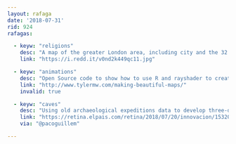 ```yaml
---
layout: rafaga
date: '2018-07-31'
rid: 924
rafagas:

  - keyw: "religions"
    desc: "A map of the greater London area, including city and the 32 municipalities around it, showing religions distribution"
    link: "https://i.redd.it/v0nd2k449qc11.jpg"

  - keyw: "animations"
    desc: "Open Source code to show how to use R and rayshader to create maps and animations that display interactions with shaded reliefs"
    link: "http://www.tylermw.com/making-beautiful-maps/"
    invalid: true

  - keyw: "caves"
    desc: "Using old archaeological expeditions data to develop three-dimensional cave maps helped on the Thailand rescue"
    link: "https://retina.elpais.com/retina/2018/07/20/innovacion/1532099566_297656.amp.html"
    via: "@pacoguillem"

---
```

